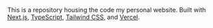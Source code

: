 This is a repository housing the code my personal website. Built with [Next.js](https://nextjs.org/), [TypeScript](https://www.typescriptlang.org/), [Tailwind CSS](https://tailwindcss.com/), and [Vercel](https://vercel.com/). 